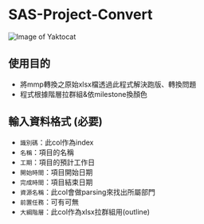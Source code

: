 # SAS-Project-Convert


![Image of Yaktocat](https://github.com/ji394python/YoutubeAPI-Python/blob/main/img/UI.png)

## 使用目的
- 將mmp轉換之原始xlsx檔透過此程式解決跑版、轉換問題
- 程式根據階層拉群組&依milestone換顏色

## 輸入資料格式 (必要)
- `識別碼`：此col作為index
- `名稱`：項目的名稱
- `工期`：項目的預計工作日
- `開始時間`：項目開始日期
- `完成時間`：項目結束日期
- `資源名稱`：此col會做parsing來找出所屬部門
- `前置任務`：可有可無
- `大綱階層`：此col作為xlsx拉群組用(outline)

